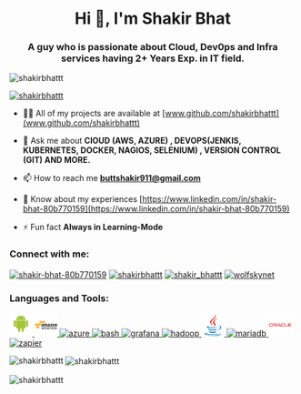 <h1 align="center">Hi 👋, I'm Shakir Bhat</h1>
<h3 align="center">A guy who is passionate about Cloud, Dev0ps and Infra services having 2+ Years Exp. in IT field.</h3>

<p align="left"> <img src="https://komarev.com/ghpvc/?username=shakirbhattt&label=Profile%20views&color=0e75b6&style=flat" alt="shakirbhattt" /> </p>

<p align="left"> <a href="https://github.com/ryo-ma/github-profile-trophy"><img src="https://github-profile-trophy.vercel.app/?username=shakirbhattt" alt="shakirbhattt" /></a> </p>

- 👨‍💻 All of my projects are available at [www.github.com/shakirbhattt](www.github.com/shakirbhattt)

- 💬 Ask me about **ClOUD (AWS, AZURE) , DEVOPS(JENKIS, KUBERNETES, DOCKER, NAGIOS, SELENIUM) , VERSION CONTROL (GIT) AND MORE.**

- 📫 How to reach me **buttshakir911@gmail.com**

- 📄 Know about my experiences [https://www.linkedin.com/in/shakir-bhat-80b770159](https://www.linkedin.com/in/shakir-bhat-80b770159)

- ⚡ Fun fact **Always in Learning-Mode**

<h3 align="left">Connect with me:</h3>
<p align="left">
<a href="https://linkedin.com/in/shakir-bhat-80b770159" target="blank"><img align="center" src="https://raw.githubusercontent.com/rahuldkjain/github-profile-readme-generator/master/src/images/icons/Social/linked-in-alt.svg" alt="shakir-bhat-80b770159" height="30" width="40" /></a>
<a href="https://fb.com/shakirbhattt" target="blank"><img align="center" src="https://raw.githubusercontent.com/rahuldkjain/github-profile-readme-generator/master/src/images/icons/Social/facebook.svg" alt="shakirbhattt" height="30" width="40" /></a>
<a href="https://instagram.com/shakir_bhattt" target="blank"><img align="center" src="https://raw.githubusercontent.com/rahuldkjain/github-profile-readme-generator/master/src/images/icons/Social/instagram.svg" alt="shakir_bhattt" height="30" width="40" /></a>
<a href="https://www.youtube.com/c/wolfskynet" target="blank"><img align="center" src="https://raw.githubusercontent.com/rahuldkjain/github-profile-readme-generator/master/src/images/icons/Social/youtube.svg" alt="wolfskynet" height="30" width="40" /></a>
</p>

<h3 align="left">Languages and Tools:</h3>
<p align="left"> <a href="https://developer.android.com" target="_blank" rel="noreferrer"> <img src="https://raw.githubusercontent.com/devicons/devicon/master/icons/android/android-original-wordmark.svg" alt="android" width="40" height="40"/> </a> <a href="https://aws.amazon.com" target="_blank" rel="noreferrer"> <img src="https://raw.githubusercontent.com/devicons/devicon/master/icons/amazonwebservices/amazonwebservices-original-wordmark.svg" alt="aws" width="40" height="40"/> </a> <a href="https://azure.microsoft.com/en-in/" target="_blank" rel="noreferrer"> <img src="https://www.vectorlogo.zone/logos/microsoft_azure/microsoft_azure-icon.svg" alt="azure" width="40" height="40"/> </a> <a href="https://www.gnu.org/software/bash/" target="_blank" rel="noreferrer"> <img src="https://www.vectorlogo.zone/logos/gnu_bash/gnu_bash-icon.svg" alt="bash" width="40" height="40"/> </a> <a href="https://grafana.com" target="_blank" rel="noreferrer"> <img src="https://www.vectorlogo.zone/logos/grafana/grafana-icon.svg" alt="grafana" width="40" height="40"/> </a> <a href="https://hadoop.apache.org/" target="_blank" rel="noreferrer"> <img src="https://www.vectorlogo.zone/logos/apache_hadoop/apache_hadoop-icon.svg" alt="hadoop" width="40" height="40"/> </a> <a href="https://www.java.com" target="_blank" rel="noreferrer"> <img src="https://raw.githubusercontent.com/devicons/devicon/master/icons/java/java-original.svg" alt="java" width="40" height="40"/> </a> <a href="https://mariadb.org/" target="_blank" rel="noreferrer"> <img src="https://www.vectorlogo.zone/logos/mariadb/mariadb-icon.svg" alt="mariadb" width="40" height="40"/> </a> <a href="https://www.oracle.com/" target="_blank" rel="noreferrer"> <img src="https://raw.githubusercontent.com/devicons/devicon/master/icons/oracle/oracle-original.svg" alt="oracle" width="40" height="40"/> </a> <a href="https://zapier.com" target="_blank" rel="noreferrer"> <img src="https://www.vectorlogo.zone/logos/zapier/zapier-icon.svg" alt="zapier" width="40" height="40"/> </a> </p>

<p><img align="left" src="https://github-readme-stats.vercel.app/api/top-langs?username=shakirbhattt&show_icons=true&locale=en&layout=compact" alt="shakirbhattt" /></p>

<p>&nbsp;<img align="center" src="https://github-readme-stats.vercel.app/api?username=shakirbhattt&show_icons=true&locale=en" alt="shakirbhattt" /></p>

<p><img align="center" src="https://github-readme-streak-stats.herokuapp.com/?user=shakirbhattt&" alt="shakirbhattt" /></p>


